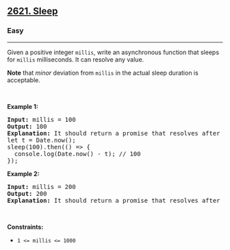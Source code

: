 <h2><a href="https://leetcode.com/problems/timeout-cancellation?envType=study-plan-v2&envId=30-days-of-javascript">2621. Sleep</a></h2><h3>Easy</h3><hr><p>Given&nbsp;a positive integer <code>millis</code>, write an asynchronous function that sleeps for <code>millis</code>&nbsp;milliseconds. It can resolve any value.</p>

<p><strong>Note</strong> that <em>minor</em> deviation from <code>millis</code> in the actual sleep duration is acceptable.</p>

<p>&nbsp;</p>
<p><strong class="example">Example 1:</strong></p>

<pre>
<strong>Input:</strong> millis = 100
<strong>Output:</strong> 100
<strong>Explanation:</strong> It should return a promise that resolves after 100ms.
let t = Date.now();
sleep(100).then(() =&gt; {
  console.log(Date.now() - t); // 100
});
</pre>

<p><strong class="example">Example 2:</strong></p>

<pre>
<strong>Input:</strong> millis = 200
<strong>Output:</strong> 200
<strong>Explanation:</strong> It should return a promise that resolves after 200ms.
</pre>

<p>&nbsp;</p>
<p><strong>Constraints:</strong></p>

<ul>
	<li><code>1 &lt;= millis &lt;= 1000</code></li>
</ul>
